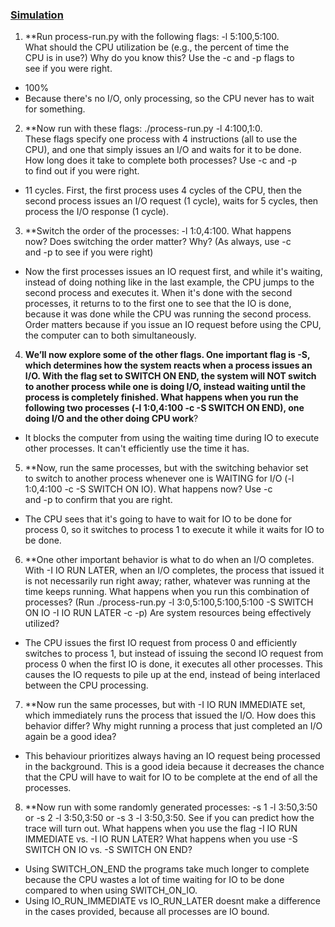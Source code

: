 ### [Simulation](https://pages.cs.wisc.edu/~remzi/Classes/537/Spring2018/Book/cpu-intro.pdf)
1. **Run process-run.py with the following flags: -l 5:100,5:100.  
What should the CPU utilization be (e.g., the percent of time the  
CPU is in use?) Why do you know this? Use the -c and -p flags to  
see if you were right.
- 100%
- Because there's no I/O, only processing, so the CPU never has to wait for something.

2. **Now run with these flags: ./process-run.py -l 4:100,1:0.  
These flags specify one process with 4 instructions (all to use the  
CPU), and one that simply issues an I/O and waits for it to be done.  
How long does it take to complete both processes? Use -c and -p  
to find out if you were right.
- 11 cycles. First, the first process uses 4 cycles of the CPU, then the second process issues an I/O request (1 cycle), waits for 5 cycles, then process the I/O response (1 cycle).

3. **Switch the order of the processes: -l 1:0,4:100. What happens  
now? Does switching the order matter? Why? (As always, use -c  
and -p to see if you were right)
- Now the first processes issues an IO request first, and while it's waiting, instead of doing nothing like in the last example, the CPU jumps to the second process and executes it. When it's done with the second processes, it returns to to the first one to see that the IO is done, because it was done while the CPU was running the second process. Order matters because if you issue an IO request before using the CPU, the computer can to both simultaneously.

4. **We’ll now explore some of the other flags. One important flag is -S, which determines how the system reacts when a process issues an I/O. With the flag set to SWITCH ON END, the system will NOT switch to another process while one is doing I/O, instead waiting until the process is completely finished. What happens when you run the following two processes (-l 1:0,4:100  -c -S SWITCH ON END), one doing I/O and the other doing CPU  work**?
- It blocks the computer from using the waiting time during IO to execute other processes. It can't efficiently use the time it has.

5. **Now, run the same processes, but with the switching behavior set  
to switch to another process whenever one is WAITING for I/O (-l  
1:0,4:100 -c -S SWITCH ON IO). What happens now? Use -c  
and -p to confirm that you are right.
- The CPU sees that it's going to have to wait for IO to be done for process 0, so it switches to process 1 to execute it while it waits for IO to be done.

6. **One other important behavior is what to do when an I/O completes. With -I IO RUN LATER, when an I/O completes, the process that issued it is not necessarily run right away; rather, whatever was running at the time keeps running. What happens when you run this combination of processes? (Run ./process-run.py -l 3:0,5:100,5:100,5:100 -S SWITCH ON IO -I IO RUN LATER -c -p) Are system resources being effectively utilized? 
- The CPU issues the first IO request from process 0 and efficiently switches to process 1, but instead of issuing the second IO request from process 0 when the first IO is done, it executes all other processes. This causes the IO requests to pile up at the end, instead of being interlaced between the CPU processing.

7. **Now run the same processes, but with -I IO RUN IMMEDIATE set, which immediately runs the process that issued the I/O. How does this behavior differ? Why might running a process that just completed an I/O again be a good idea?
- This behaviour prioritizes always having an IO request being processed in the background. This is a good ideia because it decreases the chance that the CPU will have to wait for IO to be complete at the end of all the processes.

8. **Now run with some randomly generated processes: -s 1 -l 3:50,3:50 or -s 2 -l 3:50,3:50 or -s 3 -l 3:50,3:50. See if you can predict how the trace will turn out. What happens when you use the flag -I IO RUN IMMEDIATE vs. -I IO RUN LATER? What happens when you use -S SWITCH ON IO vs. -S SWITCH ON END?
- Using SWITCH_ON_END the programs take much longer to complete because the CPU wastes a lot of time waiting for IO to be done compared to when using SWITCH_ON_IO.
- Using IO_RUN_IMMEDIATE vs IO_RUN_LATER doesnt make a difference in the cases provided, because all processes are IO bound.

